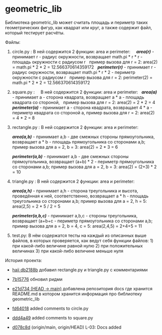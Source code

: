 # geometric_lib

Библиотека geometric_lib может считать площадь и периметр таких геометрических фигур, как квадрат или круг, а также содержит файл, который тестирует расчёты.

Файлы:

1. circle.py :
    В ней содержится 2 функции: area и perimeter:
	    
     ***area(r)*** - принимает r - радиус окружности, возвращает math.pi * r * r - площадь окружности с радиусом r
	  пример вызова для r = 2: area(2) = math.pi * 2 * 2 = 12.566370614359172
	  
     ***perimeter(r)*** - принимает r - радиус окружности, возвращает math.pi * r * 2 - периметр окружности с радиусом r
	  пример вызова для r = 2: perimeter(2) = math.pi * 2 * 2 = 12.566370614359172

2. square.py :
    В ней содержится 2 функции: area и perimeter:
	  
     ***area(a)*** - принимает a - сторона квадрата, возвращает a * a - площадь квадрата со стороной, 
	  пример вызова для r = 2: area(2) = 2 * 2 = 4
	  
     ***perimeter(a)*** - принимает a - сторона квадрата, возвращает 4 * a - периметр квадрата со стороной a, пример вызова для r = 2: area(2) = 4 * 2 = 8

3. rectangle.py :
     В ней содержится 2 функции: area и perimeter:
      
     ***area(a,b)*** - принимает a,b - две смежных стороны прямоугольника, возвращает a * b - площадь прямоугольника со сторонами a,b; пример вызова для a = 2, b = 3: area(2) = 2 * 3 = 6
      
     ***perimeter(a,b)*** - принимает a,b - две смежных стороны прямоугольника, возвращает (a+b) * 2 - периметр прямоугольника со сторонами a,b; пример вызова для a = 2, b = 3: area(2) = (2+3) * 2 = 10

4. triangle.py :
    В ней содержится 2 функции: area и perimeter:
    
     ***area(a,h)*** - принимает a,h - сторона треугольника и высота, проведённая к ней, соответственно, возвращает a * h - площадь треугольника со сторонами a,b; пример вызова для a = 2, h = 5: area(2,5) = 2 * 5 / 2 = 5
     
     ***perimeter(a,b,c)*** - принимает a,b,c - стороны треугольника, возвращает (a+b+c - периметр прямоугольника со сторонами a,b; пример вызова для a = 2, b = 4, c = 5: area(2,4,5) = 2+4+5 = 11

5. test.py:
	 В нём содержатся тесты на каждый из описанных выше файлов, в которых проверяется, как ведут себя функции файлов:
		1) при какой-либо величине равной нулю
		2) при положительных величинах
		3) при какой-либо величине меньше нуля

История проекта: 
* [haii db2188b](https://github.com/KulEDmitr/geometric_lib/commit/db2188b0ccb9a4914cf73cbc1353510edc76eec0) добавил rectangle.py и triangle.py с комментариями

* [7b15776](https://github.com/KulEDmitr/geometric_lib/commit/7b15776363df66bad1511934e75b171e2f696e53) обновил ридми
  
* [e21d734 (HEAD -> main)](https://github.com/KulEDmitr/geometric_lib/commit/e21d734808b09b4c4bf1c2297ddcde207de753cf)  добавлена репозитория docs где хранится README.md в котором хранится информация про библиотеку geometric_lib
  
* [fd64018](https://github.com/KulEDmitr/geometric_lib/commit/fd64018f08392dece6bdeee78f4ac2acbeda3646) added comments to circle.py

* [ddd4a49](https://github.com/KulEDmitr/geometric_lib/commit/ddd4a492b6b6d01c8f571d5afd0de9cbf8b65c4c) added comments to square.py

* [d078c8d](https://github.com/KulEDmitr/geometric_lib/commit/e21d734808b09b4c4bf1c2297ddcde207de753cf) (origin/main, origin/HEAD) L-03: Docs added